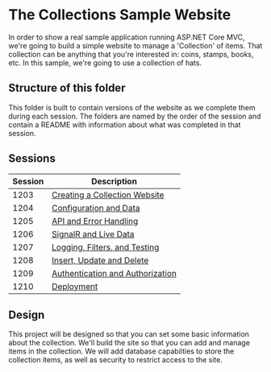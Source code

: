 # The Collections Sample Website

In order to show a real sample application running ASP.NET Core MVC, we're going to build a simple website to manage a 'Collection' of items.  That collection can be anything that you're interested in: coins, stamps, books, etc.  In this sample, we're going to use a collection of hats.

## Structure of this folder

This folder is built to contain versions of the website as we complete them during each session.  The folders are named by the order of the session and contain a README with information about what was completed in that session.

## Sessions

| Session | Description |
|---------|-------------|
| 1203 | [Creating a Collection Website](./1203-StartingTheSite/README.md) |
| 1204 | [Configuration and Data](./1204-ConfigurationAndData/README.md) |
| 1205 | [API and Error Handling](./1205-Api/README.md) |
| 1206 | [SignalR and Live Data](./1206-SignalR/README.md) |
| 1207 | [Logging, Filters, and Testing](./1207-LoggingFiltersTests/README.md) |
| 1208 | [Insert, Update and Delete](./1208-InsertUpdateDelete/README.md)
| 1209 | [Authentication and Authorization](./1209-Auth/README.md) |
| 1210 | [Deployment](./1210-Deployment/README.md) | 

## Design

This project will be designed so that you can set some basic information about the collection.  We'll build the site so that you can add and manage items in the collection.  We will add database capabilties to store the collection items, as well as security to restrict access to the site.